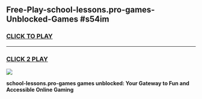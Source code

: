 
## Free-Play-school-lessons.pro-games-Unblocked-Games #s54im
<h3>
<a href="https://news.freeplayer.one?title=school-lessons.pro-games&ref=8M">CLICK TO PLAY</a></h3>
<hr>

<h3>
<a href="https://news.freeplayer.one?title=school-lessons.pro-games&ref=8M">CLICK 2 PLAY</a>
  
</h3>

<a href="https://news.freeplayer.one?title=school-lessons.pro-games&ref=8M"><img src="https://clearcache.store/games.png"></a>


**school-lessons.pro-games games unblocked: Your Gateway to Fun and Accessible Online Gaming**
